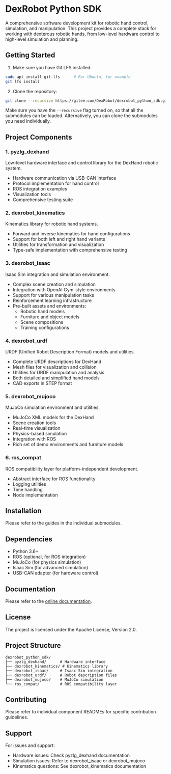 # DexRobot Python SDK

A comprehensive software development kit for robotic hand control, simulation, and manipulation. This project provides a complete stack for working with dexterous robotic hands, from low-level hardware control to high-level simulation and planning.

## Getting Started

1. Make sure you have Git LFS installed:

```bash
sudo apt install git-lfs      # For Ubuntu, for example
git lfs install
```

2. Clone the repository:

```bash
git clone --recursive https://gitee.com/DexRobot/dexrobot_python_sdk.git
```

Make sure you have the `--recursive` flag turned on, so that all the submodules can be loaded. Alternatively, you can clone the submodules you need individually.

## Project Components

### 1. pyzlg_dexhand

Low-level hardware interface and control library for the DexHand robotic system.

- Hardware communication via USB-CAN interface
- Protocol implementation for hand control
- ROS integration examples
- Visualization tools
- Comprehensive testing suite

### 2. dexrobot_kinematics

Kinematics library for robotic hand systems.

- Forward and inverse kinematics for hand configurations
- Support for both left and right hand variants
- Utilities for transformation and visualization
- Type-safe implementation with comprehensive testing

### 3. dexrobot_isaac

Isaac Sim integration and simulation environment.

- Complex scene creation and simulation
- Integration with OpenAI Gym-style environments
- Support for various manipulation tasks
- Reinforcement learning infrastructure
- Pre-built assets and environments:
  - Robotic hand models
  - Furniture and object models
  - Scene compositions
  - Training configurations

### 4. dexrobot_urdf

URDF (Unified Robot Description Format) models and utilities.

- Complete URDF descriptions for DexHand
- Mesh files for visualization and collision
- Utilities for URDF manipulation and analysis
- Both detailed and simplified hand models
- CAD exports in STEP format

### 5. dexrobot_mujoco

MuJoCo simulation environment and utilities.

- MuJoCo XML models for the DexHand
- Scene creation tools
- Real-time visualization
- Physics-based simulation
- Integration with ROS
- Rich set of demo environments and furniture models

### 6. ros_compat

ROS compatibility layer for platform-independent development.

- Abstract interface for ROS functionality
- Logging utilities
- Time handling
- Node implementation

## Installation

Please refer to the guides in the individual submodules.

## Dependencies

- Python 3.6+
- ROS (optional, for ROS integration)
- MuJoCo (for physics simulation)
- Isaac Sim (for advanced simulation)
- USB-CAN adapter (for hardware control)

## Documentation

Please refer to the [online documentation](https://dexrobot.github.io/dexrobot_python_sdk/).

## License

The project is licensed under the Apache License, Version 2.0.

## Project Structure

```
dexrobot_python_sdk/
├── pyzlg_dexhand/      # Hardware interface
├── dexrobot_kinematics/ # Kinematics library
├── dexrobot_isaac/     # Isaac Sim integration
├── dexrobot_urdf/      # Robot description files
├── dexrobot_mujoco/    # MuJoCo simulation
└── ros_compat/         # ROS compatibility layer
```

## Contributing

Please refer to individual component READMEs for specific contribution guidelines.

## Support

For issues and support:

- Hardware issues: Check pyzlg_dexhand documentation
- Simulation issues: Refer to dexrobot_isaac or dexrobot_mujoco
- Kinematics questions: See dexrobot_kinematics documentation
